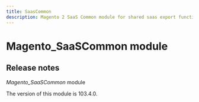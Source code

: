 ```yaml
---
title: SaasCommon
description: Magento 2 SaaS Common module for shared saas export functionality
---
```


# Magento_SaaSCommon module

## Release notes

*Magento_SaaSCommon* module

<InlineAlert slots="text" />
The version of this module is 103.4.0.
